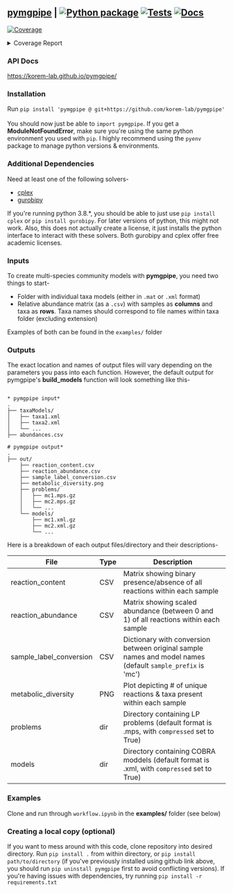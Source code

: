 ## [pymgpipe](https://korem-lab.github.io/pymgpipe/) | [![Python package](https://github.com/korem-lab/pymgpipe/actions/workflows/python-package.yml/badge.svg?branch=main)](https://github.com/korem-lab/pymgpipe/actions/workflows/python-package.yml) [![Tests](https://github.com/korem-lab/pymgpipe/actions/workflows/tests.yml/badge.svg?branch=main)](https://github.com/korem-lab/pymgpipe/actions/workflows/tests.yml) [![Docs](https://github.com/korem-lab/pymgpipe/actions/workflows/docs.yml/badge.svg)](https://github.com/korem-lab/pymgpipe/actions/workflows/docs.yml)  
<!-- Pytest Coverage Comment:Begin -->
<a href="https://github.com/korem-lab/pymgpipe/blob/main/README.md"><img alt="Coverage" src="https://img.shields.io/badge/Coverage-77%25-yellow.svg" /></a><details><summary>Coverage Report </summary><table><tr><th>File</th><th>Stmts</th><th>Miss</th><th>Cover</th><th>Missing</th></tr><tbody><tr><td colspan="5"><b>pymgpipe</b></td></tr><tr><td>&nbsp; &nbsp;<a href="https://github.com/korem-lab/pymgpipe/blob/main/pymgpipe/build.py">build.py</a></td><td>151</td><td>8</td><td>95%</td><td><a href="https://github.com/korem-lab/pymgpipe/blob/main/pymgpipe/build.py#L22">22</a>, <a href="https://github.com/korem-lab/pymgpipe/blob/main/pymgpipe/build.py#L28">28</a>, <a href="https://github.com/korem-lab/pymgpipe/blob/main/pymgpipe/build.py#L35">35</a>, <a href="https://github.com/korem-lab/pymgpipe/blob/main/pymgpipe/build.py#L45-L48">45&ndash;48</a>, <a href="https://github.com/korem-lab/pymgpipe/blob/main/pymgpipe/build.py#L79">79</a>, <a href="https://github.com/korem-lab/pymgpipe/blob/main/pymgpipe/build.py#L81">81</a>, <a href="https://github.com/korem-lab/pymgpipe/blob/main/pymgpipe/build.py#L144">144</a></td></tr><tr><td>&nbsp; &nbsp;<a href="https://github.com/korem-lab/pymgpipe/blob/main/pymgpipe/coupling.py">coupling.py</a></td><td>39</td><td>6</td><td>85%</td><td><a href="https://github.com/korem-lab/pymgpipe/blob/main/pymgpipe/coupling.py#L20">20</a>, <a href="https://github.com/korem-lab/pymgpipe/blob/main/pymgpipe/coupling.py#L43">43</a>, <a href="https://github.com/korem-lab/pymgpipe/blob/main/pymgpipe/coupling.py#L46-L47">46&ndash;47</a>, <a href="https://github.com/korem-lab/pymgpipe/blob/main/pymgpipe/coupling.py#L52">52</a>, <a href="https://github.com/korem-lab/pymgpipe/blob/main/pymgpipe/coupling.py#L67">67</a></td></tr><tr><td>&nbsp; &nbsp;<a href="https://github.com/korem-lab/pymgpipe/blob/main/pymgpipe/diet.py">diet.py</a></td><td>101</td><td>18</td><td>82%</td><td><a href="https://github.com/korem-lab/pymgpipe/blob/main/pymgpipe/diet.py#L20">20</a>, <a href="https://github.com/korem-lab/pymgpipe/blob/main/pymgpipe/diet.py#L394-L395">394&ndash;395</a>, <a href="https://github.com/korem-lab/pymgpipe/blob/main/pymgpipe/diet.py#L435-L451">435&ndash;451</a>, <a href="https://github.com/korem-lab/pymgpipe/blob/main/pymgpipe/diet.py#L464-L475">464&ndash;475</a>, <a href="https://github.com/korem-lab/pymgpipe/blob/main/pymgpipe/diet.py#L480-L483">480&ndash;483</a>, <a href="https://github.com/korem-lab/pymgpipe/blob/main/pymgpipe/diet.py#L492">492</a>, <a href="https://github.com/korem-lab/pymgpipe/blob/main/pymgpipe/diet.py#L494">494</a>, <a href="https://github.com/korem-lab/pymgpipe/blob/main/pymgpipe/diet.py#L523">523</a></td></tr><tr><td>&nbsp; &nbsp;<a href="https://github.com/korem-lab/pymgpipe/blob/main/pymgpipe/fva.py">fva.py</a></td><td>140</td><td>56</td><td>60%</td><td><a href="https://github.com/korem-lab/pymgpipe/blob/main/pymgpipe/fva.py#L31">31</a>, <a href="https://github.com/korem-lab/pymgpipe/blob/main/pymgpipe/fva.py#L35">35</a>, <a href="https://github.com/korem-lab/pymgpipe/blob/main/pymgpipe/fva.py#L60-L63">60&ndash;63</a>, <a href="https://github.com/korem-lab/pymgpipe/blob/main/pymgpipe/fva.py#L70">70</a>, <a href="https://github.com/korem-lab/pymgpipe/blob/main/pymgpipe/fva.py#L79-L85">79&ndash;85</a>, <a href="https://github.com/korem-lab/pymgpipe/blob/main/pymgpipe/fva.py#L88-L89">88&ndash;89</a>, <a href="https://github.com/korem-lab/pymgpipe/blob/main/pymgpipe/fva.py#L92-L93">92&ndash;93</a>, <a href="https://github.com/korem-lab/pymgpipe/blob/main/pymgpipe/fva.py#L111-L119">111&ndash;119</a>, <a href="https://github.com/korem-lab/pymgpipe/blob/main/pymgpipe/fva.py#L135">135</a>, <a href="https://github.com/korem-lab/pymgpipe/blob/main/pymgpipe/fva.py#L144-L205">144&ndash;205</a>, <a href="https://github.com/korem-lab/pymgpipe/blob/main/pymgpipe/fva.py#L214">214</a></td></tr><tr><td>&nbsp; &nbsp;<a href="https://github.com/korem-lab/pymgpipe/blob/main/pymgpipe/io.py">io.py</a></td><td>106</td><td>36</td><td>66%</td><td><a href="https://github.com/korem-lab/pymgpipe/blob/main/pymgpipe/io.py#L17">17</a>, <a href="https://github.com/korem-lab/pymgpipe/blob/main/pymgpipe/io.py#L55">55</a>, <a href="https://github.com/korem-lab/pymgpipe/blob/main/pymgpipe/io.py#L61-L66">61&ndash;66</a>, <a href="https://github.com/korem-lab/pymgpipe/blob/main/pymgpipe/io.py#L80-L81">80&ndash;81</a>, <a href="https://github.com/korem-lab/pymgpipe/blob/main/pymgpipe/io.py#L95-L96">95&ndash;96</a>, <a href="https://github.com/korem-lab/pymgpipe/blob/main/pymgpipe/io.py#L111">111</a>, <a href="https://github.com/korem-lab/pymgpipe/blob/main/pymgpipe/io.py#L117-L120">117&ndash;120</a>, <a href="https://github.com/korem-lab/pymgpipe/blob/main/pymgpipe/io.py#L125-L133">125&ndash;133</a>, <a href="https://github.com/korem-lab/pymgpipe/blob/main/pymgpipe/io.py#L142">142</a>, <a href="https://github.com/korem-lab/pymgpipe/blob/main/pymgpipe/io.py#L146-L147">146&ndash;147</a>, <a href="https://github.com/korem-lab/pymgpipe/blob/main/pymgpipe/io.py#L152-L157">152&ndash;157</a>, <a href="https://github.com/korem-lab/pymgpipe/blob/main/pymgpipe/io.py#L161-L167">161&ndash;167</a>, <a href="https://github.com/korem-lab/pymgpipe/blob/main/pymgpipe/io.py#L176-L177">176&ndash;177</a></td></tr><tr><td>&nbsp; &nbsp;<a href="https://github.com/korem-lab/pymgpipe/blob/main/pymgpipe/main.py">main.py</a></td><td>164</td><td>47</td><td>71%</td><td><a href="https://github.com/korem-lab/pymgpipe/blob/main/pymgpipe/main.py#L110">110</a>, <a href="https://github.com/korem-lab/pymgpipe/blob/main/pymgpipe/main.py#L113">113</a>, <a href="https://github.com/korem-lab/pymgpipe/blob/main/pymgpipe/main.py#L163">163</a>, <a href="https://github.com/korem-lab/pymgpipe/blob/main/pymgpipe/main.py#L206-L208">206&ndash;208</a>, <a href="https://github.com/korem-lab/pymgpipe/blob/main/pymgpipe/main.py#L237-L290">237&ndash;290</a>, <a href="https://github.com/korem-lab/pymgpipe/blob/main/pymgpipe/main.py#L303-L308">303&ndash;308</a>, <a href="https://github.com/korem-lab/pymgpipe/blob/main/pymgpipe/main.py#L315">315</a>, <a href="https://github.com/korem-lab/pymgpipe/blob/main/pymgpipe/main.py#L336-L338">336&ndash;338</a>, <a href="https://github.com/korem-lab/pymgpipe/blob/main/pymgpipe/main.py#L351">351</a></td></tr><tr><td>&nbsp; &nbsp;<a href="https://github.com/korem-lab/pymgpipe/blob/main/pymgpipe/metrics.py">metrics.py</a></td><td>22</td><td>20</td><td>9%</td><td><a href="https://github.com/korem-lab/pymgpipe/blob/main/pymgpipe/metrics.py#L4-L33">4&ndash;33</a></td></tr><tr><td>&nbsp; &nbsp;<a href="https://github.com/korem-lab/pymgpipe/blob/main/pymgpipe/nmpc.py">nmpc.py</a></td><td>62</td><td>6</td><td>90%</td><td><a href="https://github.com/korem-lab/pymgpipe/blob/main/pymgpipe/nmpc.py#L97-L98">97&ndash;98</a>, <a href="https://github.com/korem-lab/pymgpipe/blob/main/pymgpipe/nmpc.py#L138-L140">138&ndash;140</a>, <a href="https://github.com/korem-lab/pymgpipe/blob/main/pymgpipe/nmpc.py#L142">142</a></td></tr><tr><td>&nbsp; &nbsp;<a href="https://github.com/korem-lab/pymgpipe/blob/main/pymgpipe/utils.py">utils.py</a></td><td>232</td><td>106</td><td>54%</td><td><a href="https://github.com/korem-lab/pymgpipe/blob/main/pymgpipe/utils.py#L44-L45">44&ndash;45</a>, <a href="https://github.com/korem-lab/pymgpipe/blob/main/pymgpipe/utils.py#L48">48</a>, <a href="https://github.com/korem-lab/pymgpipe/blob/main/pymgpipe/utils.py#L51">51</a>, <a href="https://github.com/korem-lab/pymgpipe/blob/main/pymgpipe/utils.py#L66">66</a>, <a href="https://github.com/korem-lab/pymgpipe/blob/main/pymgpipe/utils.py#L72">72</a>, <a href="https://github.com/korem-lab/pymgpipe/blob/main/pymgpipe/utils.py#L82">82</a>, <a href="https://github.com/korem-lab/pymgpipe/blob/main/pymgpipe/utils.py#L86">86</a>, <a href="https://github.com/korem-lab/pymgpipe/blob/main/pymgpipe/utils.py#L101-L104">101&ndash;104</a>, <a href="https://github.com/korem-lab/pymgpipe/blob/main/pymgpipe/utils.py#L110">110</a>, <a href="https://github.com/korem-lab/pymgpipe/blob/main/pymgpipe/utils.py#L114-L116">114&ndash;116</a>, <a href="https://github.com/korem-lab/pymgpipe/blob/main/pymgpipe/utils.py#L119-L137">119&ndash;137</a>, <a href="https://github.com/korem-lab/pymgpipe/blob/main/pymgpipe/utils.py#L141-L147">141&ndash;147</a>, <a href="https://github.com/korem-lab/pymgpipe/blob/main/pymgpipe/utils.py#L155">155</a>, <a href="https://github.com/korem-lab/pymgpipe/blob/main/pymgpipe/utils.py#L189-L190">189&ndash;190</a>, <a href="https://github.com/korem-lab/pymgpipe/blob/main/pymgpipe/utils.py#L195-L197">195&ndash;197</a>, <a href="https://github.com/korem-lab/pymgpipe/blob/main/pymgpipe/utils.py#L235-L238">235&ndash;238</a>, <a href="https://github.com/korem-lab/pymgpipe/blob/main/pymgpipe/utils.py#L240-L248">240&ndash;248</a>, <a href="https://github.com/korem-lab/pymgpipe/blob/main/pymgpipe/utils.py#L252">252</a>, <a href="https://github.com/korem-lab/pymgpipe/blob/main/pymgpipe/utils.py#L263-L268">263&ndash;268</a>, <a href="https://github.com/korem-lab/pymgpipe/blob/main/pymgpipe/utils.py#L271-L275">271&ndash;275</a>, <a href="https://github.com/korem-lab/pymgpipe/blob/main/pymgpipe/utils.py#L295-L296">295&ndash;296</a>, <a href="https://github.com/korem-lab/pymgpipe/blob/main/pymgpipe/utils.py#L307-L349">307&ndash;349</a>, <a href="https://github.com/korem-lab/pymgpipe/blob/main/pymgpipe/utils.py#L352-L360">352&ndash;360</a>, <a href="https://github.com/korem-lab/pymgpipe/blob/main/pymgpipe/utils.py#L366-L369">366&ndash;369</a></td></tr><tr><td colspan="5"><b>pymgpipe/tests</b></td></tr><tr><td>&nbsp; &nbsp;<a href="https://github.com/korem-lab/pymgpipe/blob/main/pymgpipe/tests/test_e2e.py">test_e2e.py</a></td><td>84</td><td>1</td><td>99%</td><td><a href="https://github.com/korem-lab/pymgpipe/blob/main/pymgpipe/tests/test_e2e.py#L200">200</a></td></tr><tr><td><b>TOTAL</b></td><td><b>1302</b></td><td><b>304</b></td><td><b>77%</b></td><td>&nbsp;</td></tr></tbody></table></details>
<!-- Pytest Coverage Comment:End -->

### API Docs
https://korem-lab.github.io/pymgpipe/

### Installation
Run `pip install 'pymgpipe @ git+https://github.com/korem-lab/pymgpipe'`<br/><br/>
You should now just be able to `import pymgpipe`. If you get a **ModuleNotFoundError**, make sure you're using the same python environment you used with `pip`. I highly recommend using the `pyenv` package to manage python versions & environments.

### Additional Dependencies
Need at least one of the following solvers-

-  [cplex](<https://www-01.ibm.com/software/commerce/optimization/cplex-optimizer/>)
-  [gurobipy](<http://www.gurobi.com>)

If you're running python 3.8.*, you should be able to just use `pip install cplex` or `pip install gurobipy`. For later versions of python, this might not work. Also, this does not actually create a license, it just installs the python interface to interact with these solvers. Both gurobipy and cplex offer free academic licenses. 

### Inputs
To create multi-species community models with **pymgpipe**, you need two things to start-

-  Folder with individual taxa models (either in `.mat` or `.xml` format)
-  Relative abundance matrix (as a `.csv`) with samples as **columns** and taxa as **rows**. Taxa names should correspond to file names within taxa folder (excluding extension)

Examples of both can be found in the  `examples/` folder

### Outputs
The exact location and names of output files will vary depending on the parameters you pass into each function. However, the default output for pymgpipe's **build_models** function will look something like this-

```

* pymgpipe input*
.
├── taxaModels/
│   ├── taxa1.xml
│   ├── taxa2.xml
│   └── ...
├── abundances.csv

# pymgpipe output*
.
├── out/
    ├── reaction_content.csv
    ├── reaction_abundance.csv
    ├── sample_label_conversion.csv
    ├── metabolic_diversity.png
    ├── problems/
    │   ├── mc1.mps.gz
    │   ├── mc2.mps.gz
    │   └── ...
    └── models/
        ├── mc1.xml.gz
        ├── mc2.xml.gz
        └── ...
```

Here is a breakdown of each output files/directory and their descriptions-

| File | Type | Description |  
|---|---|---|
| reaction_content | CSV | Matrix showing binary presence/absence of all reactions within each sample | 
| reaction_abundance | CSV | Matrix showing scaled abundance (between 0 and 1) of all reactions within each sample  |  
| sample_label_conversion | CSV | Dictionary with conversion between original sample names and model names (default `sample_prefix` is 'mc') | 
| metabolic_diversity | PNG | Plot depicting # of unique reactions & taxa present within each sample | 
| problems | dir | Directory containing LP problems (default format is .mps, with `compressed` set to True) |  
| models | dir | Directory containing COBRA moddels (default format is .xml, with `compressed` set to True) | 

### Examples
Clone and run through `workflow.ipynb` in the **examples/** folder (see below)

### Creating a local copy (optional)
If you want to mess around with this code, clone repository into desired directory. Run `pip install .` from within directory, or `pip install path/to/directory` (if you've previously installed using github link above, you should run `pip uninstall pymgpipe` first to avoid conflicting versions). If you're having issues with dependencies, try running `pip install -r requirements.txt`

